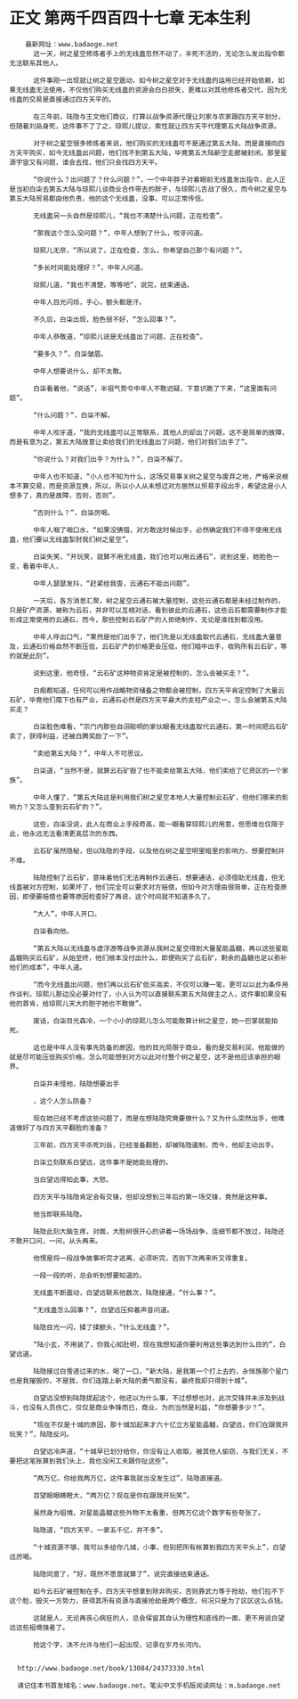 # 正文 第两千四百四十七章 无本生利
        最新网址：www.badaoge.net
          这一天，树之星空修炼者手上的无线蛊忽然不动了，半死不活的，无论怎么发出指令都无法联系其他人。
      
          这件事刚一出现就让树之星空震动，如今树之星空对于无线蛊的运用已经开始依赖，如果无线蛊无法使用，不仅他们购买无线蛊的资源会白白损失，更难以对其他修炼者交代，因为无线蛊的交易是直接通过四方天平的。
      
          在三年前，陆隐与王文他们商议，打算以战争资源代理让刘家与农家跟四方天平划分，但随着刘岳身死，这件事不了了之，琼熙儿提议，索性就让四方天平代理第五大陆战争资源。
      
          对于树之星空很多修炼者来说，他们购买的无线蛊可不是通过第五大陆，而是直接向四方天平购买，如今无线蛊出问题，他们找不到第五大陆，毕竟第五大陆新空走廊被封闭，那里星源宇宙又有问题，谁会去找，他们只会找四方天平。
      
          “你说什么？出问题了？什么问题？”，一个中年胖子对着眼前无线蛊发出指令，此人正是当初白柒去第五大陆与琼熙儿谈商业合作带去的胖子，与琼熙儿舌战了很久，而今树之星空与第五大陆贸易都由他负责，他的这个无线蛊，没事，可以正常传信。
      
          无线蛊另一头自然是琼熙儿，“我也不清楚什么问题，正在检查”。
      
          “那我这个怎么没问题？”，中年人想到了什么，咬牙问道。
      
          琼熙儿无奈，“所以说了，正在检查，怎么，你希望自己那个有问题？”。
      
          “多长时间能处理好？”，中年人问道。
      
          琼熙儿道，“我也不清楚，等等吧”，说完，结束通话。
      
          中年人目光闪烁，手心，额头都是汗。
      
          不久后，白柒出现，脸色很不好，“怎么回事？”。
      
          中年人恭敬道，“琼熙儿说是无线蛊出了问题，正在检查”。
      
          “要多久？”，白柒皱眉。
      
          中年人想要说什么，却不太敢。
      
          白柒看着他，“说话”，半祖气势令中年人不敢迟疑，下意识跪了下来，“这里面有问题”。
      
          “什么问题？”，白柒不解。
      
          中年人咬牙道，“我的无线蛊可以正常联系，其他人的却出了问题，这不是简单的故障，而是有意为之，第五大陆故意让卖给我们的无线蛊出了问题，他们对我们出手了”。
      
          “你说什么？对我们出手？为什么？”，白柒不解了。
      
          中年人也不知道，“小人也不知为什么，这场交易事关树之星空与废弃之地，严格来说根本不算交易，而是资源互换，所以，所以小人从未想过对方居然以贸易手段出手，希望这是小人想多了，真的是故障，否则，否则”。
      
          “否则什么？”，白柒厉喝。
      
          中年人咽了咽口水，“如果没猜错，对方敢这时候出手，必然确定我们不得不使用无线蛊，他们要以无线蛊掣肘我们树之星空”。
      
          白柒失笑，“开玩笑，就算不用无线蛊，我们也可以用云通石”，说到这里，她脸色一变，看着中年人，
      
          中年人瑟瑟发抖，“赶紧给我查，云通石不能出问题”。
      
          一天后，各方消息汇聚，树之星空云通石被大量控制，这些云通石都是未经过制作的，只是矿产资源，被称为云石，并非可以互相对话，看到彼此的云通石，这些云石都需要制作才能形成正常使用的云通石，而今，那些控制云石矿产的人拒绝制作，无论是谁找到都没用。
      
          中年人呼出口气，“果然是他们出手了，他们先是以无线蛊取代云通石，无线蛊大量普及，云通石价格自然不断压低，云石矿产的价格更会压低，他们暗中出手，收购所有云石矿，等的就是此刻”。
      
          说到这里，他奇怪，“云石矿这种物资肯定是被控制的，怎么会被买走？”。
      
          白痴都知道，任何可以用作战略物资储备之物都会被控制，四方天平肯定控制了大量云石矿，毕竟他们麾下也有产业，云通石必然是四方天平最大的支柱产业之一，怎么会被第五大陆买走？
      
          白柒脸色难看，“宗门内那些自诩聪明的家伙眼看无线蛊取代云通石，第一时间把云石矿卖了，获得利益，还被白腾奖励了一下”。
      
          “卖给第五大陆？”，中年人不可思议。
      
          白柒道，“当然不是，就算云石矿毁了也不能卖给第五大陆，他们卖给了忆贤区的一个家族”。
      
          中年人懂了，“第五大陆这是利用我们树之星空本地人大量控制云石矿，但他们哪来的影响力？又怎么查到云石矿的？”。
      
          这些，白柒没说，此人在商业上手段奇高，能一眼看穿琼熙儿的用意，但思维也仅限于此，他永远无法看清更高层次的东西。
      
          云石矿虽然隐秘，但以陆隐的手段，以及他在树之星空明里暗里的影响力，想要控制并不难。
      
          陆隐控制了云石矿，意味着他们无法再制作云通石，想要通话，必须借助无线蛊，但无线蛊被对方控制，如果坏了，他们完全可以要求对方赔偿，但如今对方理由很简单，正在检查原因，即便要赔偿也要等原因检查好了再说，这个时间就不知道多久了。
      
          “大人”，中年人开口。
      
          白柒看向他。
      
          “第五大陆以无线蛊与虚浮游等战争资源从我树之星空得到大量星能晶髓，再以这些星能晶髓购买云石矿，从始至终，他们根本没付出什么，即便购买了云石矿，剩余的晶髓也足以弥补他们的成本”，中年人道。
      
          “而今无线蛊出问题，他们再以云石矿低买高卖，不仅可以赚一笔，更可以以此为条件用作谈判，琼熙儿那边没必要对付了，小人认为可以直接联系第五大陆做主之人，这件事如果没有他的首肯，给琼熙儿天大的胆子她也不敢做”。
      
          废话，白柒目光森冷，一个小小的琼熙儿怎么可能敢算计树之星空，她一巴掌就能拍死。
      
          这也是中年人没有事先防备的原因，他的目光局限于商业，看的是交易利润，他能做的就是尽可能压低购买价格，怎么可能想到对方以此对付整个树之星空，这不是他应该承担的眼界。
      
          白柒并未怪他，陆隐想要出手
      
          ，这个人怎么防备？
      
          现在她已经不考虑这些问题了，而是在想陆隐究竟要做什么？又为什么突然出手，他难道做好了与四方天平翻脸的准备？
      
          三年前，四方天平杀死刘岳，已经准备翻脸，却被陆隐遏制，而今，他却主动出手。
      
          白柒立刻联系白望远，这件事不是她能处理的。
      
          当白望远得知此事，大怒。
      
          四方天平与陆隐肯定会有交锋，但却没想到三年后的第一场交锋，竟然是这种事。
      
          他当即联系陆隐。
      
          陆隐此刻大脑生疼，对面，大脸树很开心的讲着一场场战争，连细节都不放过，陆隐还不敢开口问，一问，从头再来。
      
          他愣是将一段战争故事听完才逃离，必须听完，否则下次再来听又得重复。
      
          一段一段的听，总会听到想要知道的。
      
          无线蛊不断震动，白望远联系他数次，陆隐接通，“什么事？”。
      
          “无线蛊怎么回事？”，白望远压抑着声音问道。
      
          陆隐目光一闪，揉了揉额头，“什么无线蛊？”。
      
          “陆小玄，不用装了，你我心知肚明，现在我想知道你要利用这些事达到什么目的”，白望远道。
      
          陆隐接过白雪递过来的水，喝了一口，“新大陆，是我第一个打上去的，永恒族那个星门也是我摧毁的，不是我，你们连踏上新大陆的勇气都没有，最终我却只得到十城”。
      
          白望远没想到陆隐提起这个，他还以为什么事，不过想想也对，此次交锋并未涉及到战斗，也没有人员伤亡，仅仅是商业争锋而已，商业，为的当然是利益，“你想要多少？”。
      
          “现在不仅是十城的原因，那十城加起来才六十亿立方星能晶髓，白望远，你们在跟我开玩笑？”，陆隐反问。
      
          白望远冷声道，“十城早已划分给你，你没有让人收取，被其他人偷窃，与我们无关，不要把这笔账算到我们头上，我也没闲工夫跟你扯这些”。
      
          “两万亿，你给我两万亿，这件事我就当没发生过”，陆隐直接道。
      
          百望眼眼睛瞪大，“两万亿？现在是你在跟我开玩笑”。
      
          虽然身为祖境，对星能晶髓这些外物不太看重，但两万亿这个数字有些夸张了。
      
          陆隐道，“四方天平，一家五千亿，并不多”。
      
          “十城资源不够，我可以多给你几城，小事，但别把所有帐算到我四方天平头上”，白望远厉喝。
      
          陆隐同意了，“好，既然不愿意就算了”，说完直接结束通话。
      
          如今云石矿被控制在手，四方天平想拿到除非购买，否则靠武力等于抢劫，他们拉不下这个脸，毁灭一方势力，获得其所有资源与直接抢劫是两个概念，何况只是为了区区这么点钱。
      
          这就是人，无论再丧心病狂的人，总会保留其自认为理性和底线的一面，更不用说白望远这些祖境强者了。
      
          抢这个字，决不允许与他们一起出现，记录在岁月长河内。
      
      
      http://www.badaoge.net/book/13084/24373330.html
      
      请记住本书首发域名：www.badaoge.net。笔尖中文手机版阅读网址：m.badaoge.net